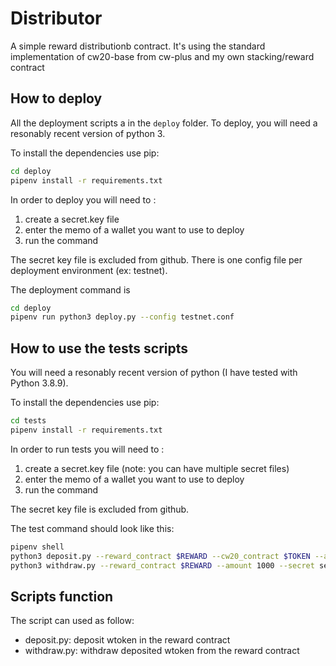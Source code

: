 # Distributor

A simple reward distributionb contract. It's using the standard implementation of cw20-base
from cw-plus and my own stacking/reward contract



## How to deploy
All the deployment scripts a in the `deploy` folder.
To deploy, you will need a resonably recent version of python 3.

To install the dependencies use pip:
```sh
cd deploy
pipenv install -r requirements.txt 
```

In order to deploy you will need to :
1. create a secret.key file 
2. enter the memo of a wallet you want to use to deploy
3. run the command

The secret key file is excluded from github. There is one config file per deployment environment (ex: testnet).

The deployment command is 
```sh
cd deploy
pipenv run python3 deploy.py --config testnet.conf
```

## How to use the tests scripts

You will need a resonably recent version of python (I have tested with Python 3.8.9).

To install the dependencies use pip:
```sh
cd tests
pipenv install -r requirements.txt
```

In order to run tests you will need to :
1. create a secret.key file (note: you can have multiple secret files)
2. enter the memo of a wallet you want to use to deploy
3. run the command

The secret key file is excluded from github. 

The test command should look like this:
```sh
pipenv shell
python3 deposit.py --reward_contract $REWARD --cw20_contract $TOKEN --amount 1000 --secret secret_2.key
python3 withdraw.py --reward_contract $REWARD --amount 1000 --secret secret_2.key
```

## Scripts function

The script can used as follow:
- deposit.py: deposit wtoken in the reward contract
- withdraw.py: withdraw deposited wtoken from the reward contract